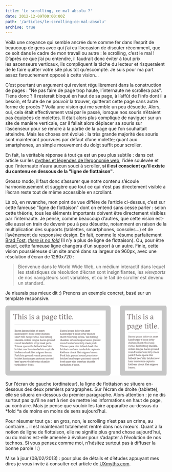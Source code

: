 ```yaml
---
title: 'Le scrolling, ce mal absolu ?'
date: 2012-12-09T00:00:00Z
path: '/articles/le-scrolling-ce-mal-absolu'
archive: true
---
```


Voilà une croyance qui semble ancrée dure comme fer dans l’esprit de beaucoup de gens avec qui j’ai eu l’occasion de discuter récemment, que ce soit dans le cadre de mon travail ou autre : le scrolling, c’est le mal ! D’après ce que j’ai pu entendre, il faudrait donc éviter à tout prix les ascenseurs verticaux, ils compliquent la tâche du lecteur et risqueraient de le faire quitter votre site plus tôt qu’escompté. Je suis pour ma part assez farouchement opposé à cette vision…

C’est pourtant un argument qui revient régulièrement dans la construction de pages : "Ne pas faire de page trop haute, l’internaute ne scrollera pas". Tiens donc ? Il resterait bloqué en haut de sa page, à l’affût de l’info dont il a besoin, et faute de ne pouvoir la trouver, quitterait cette page sans autre forme de procès ? Voilà une vision qui me semble un peu désuette. Alors, oui, cela était effectivement vrai par le passé, lorsque nos souris n’étaient pas équipées de molettes. Il était alors plus compliqué de naviguer sur un site de manière verticale, car il fallait alors déplacer sa souris sur l’ascenseur pour se rendre à la partie de la page que l’on souhaitait atteindre. Mais les choses ont évolué : la très grande majorité des souris sont maintenant pourvues par défaut d’une molette; quant aux smartphones, un simple mouvement du doigt suffit pour scroller.

En fait, la véritable réponse à tout ça est un peu plus subtile : dans cet article sur les [mythes et légendes de l’ergonomie web](http://blog.academy-ecommerce.com/ergonomie-web-les-mythes-et-legendes-ont-la-vie-dure), l’idée soulevée et que l’internaute n’aura aucun souci à scroller, <strong>si il est conscient qu’il existe du contenu en dessous de la "ligne de flottaison"</strong>.

Grosso modo, il faut donc s’assurer que notre contenu s’écoule harmonieusement et suggère que tout ce qui n’est pas directement visible à l’écran reste tout de même accessible en scrollant.

Là où, en revanche, mon point de vue diffère de l’article ci-dessus, c’est sur cette fameuse "ligne de flottaison" dont on entend sans cesse parler : selon cette théorie, tous les éléments importants doivent être directement visibles par l’internaute. Je pense, comme beaucoup d’autres, que cette vision est-elle aussi en train de devenir peu à peu désuette, notamment en raison de la multiplication des supports (tablettes, smartphones, consoles…) et de l’avènement du responsive design. En fait, comme le résume parfaitement [Brad Fost](http://bradfrostweb.com/), _[there is no fold](http://www.thereisnopagefold.com/)_ (Il n’y a plus de ligne de flottaison). Ou, pour être exact, cette fameuse ligne changera d’un support à un autre. Finie, cette vision poussiéreuse d’un site ancré dans sa largeur de 960px, avec une résolution d’écran de 1280x720 :

> Bienvenue dans le World Wide Web, un médium interactif dans lequel les statistiques de résolution d’écran sont insignifiantes, les _viewports_ de nos navigateurs sont variables, et où le fait de scroller est devenu un standard.

Je n’aurais pas mieux dit :) Prenons un exemple concret, basé sur un template responsive.

![Tablet vs pc](../../images/pc-vs-tablet.png)

Sur l’écran de gauche (ordinateur), la ligne de flottaison se situera en-dessous des deux premiers paragraphes. Sur l’écran de droite (tablette), elle se situera en-dessous du premier paragraphe. Alors attention : je ne dis surtout pas qu’il ne sert à rien de mettre les informations en haut de page, au contraire. Mais je pense que vouloir les faire apparaître au-dessus du *fold *a de moins en moins de sens aujourd’hui.

Pour résumer tout ça : en gros, non, le scrolling n’est pas un crime, au contraire… il est maintenant totalement rentré dans nos mœurs. Quant à la notion de ligne de flottaison, elle ne signifie plus grand chose aujourd’hui, ou du moins est-elle amenée à évoluer pour s’adapter à l’évolution de nos technos. Si vous pensez comme moi, n’hésitez surtout pas à diffuser la bonne parole ! :)

<p class="info">Mise à jour (08/02/2013) : pour plus de détails et d’études appuyant mes dires je vous invite à consulter cet article de <a href='http://uxmyths.com/post/654047943/myth-people-dont-scroll'>UXmyths.com</a>.
